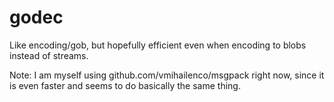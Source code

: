 godec
=====

Like encoding/gob, but hopefully efficient even when encoding to blobs instead of streams.

Note: I am myself using github.com/vmihailenco/msgpack right now, since it is even faster and seems to do basically the same thing.

